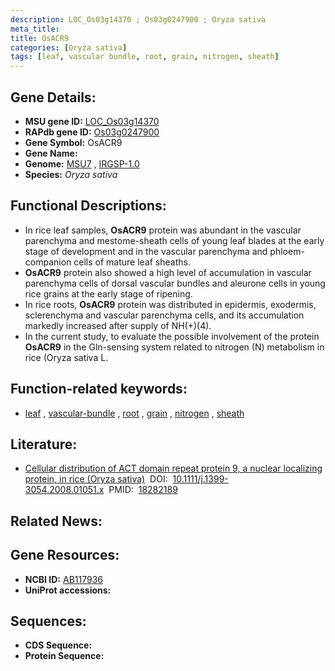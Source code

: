 ```yaml
---
description: LOC_Os03g14370 ; Os03g0247900 ; Oryza sativa
meta_title:
title: OsACR9
categories: [Oryza sativa]
tags: [leaf, vascular bundle, root, grain, nitrogen, sheath]
---
```


## Gene Details:
- **MSU gene ID:** [LOC_Os03g14370](http://rice.uga.edu/cgi-bin/ORF_infopage.cgi?orf=LOC_Os03g14370)  
- **RAPdb gene ID:** [Os03g0247900](https://rapdb.dna.affrc.go.jp/locus/?name=Os03g0247900)  
- **Gene Symbol:** OsACR9
- **Gene Name:**
- **Genome:**  [MSU7](http://rice.uga.edu/)&nbsp;,&nbsp;[IRGSP-1.0](https://rapdb.dna.affrc.go.jp/download/irgsp1.html)
- **Species:** *Oryza sativa*

## Functional Descriptions:
   - In rice leaf samples, **OsACR9** protein was abundant in the vascular parenchyma and mestome-sheath cells of young leaf blades at the early stage of development and in the vascular parenchyma and phloem-companion cells of mature leaf sheaths.
   - **OsACR9** protein also showed a high level of accumulation in vascular parenchyma cells of dorsal vascular bundles and aleurone cells in young rice grains at the early stage of ripening.
   - In rice roots, **OsACR9** protein was distributed in epidermis, exodermis, sclerenchyma and vascular parenchyma cells, and its accumulation markedly increased after supply of NH(+)(4).
   - In the current study, to evaluate the possible involvement of the protein **OsACR9** in the Gln-sensing system related to nitrogen (N) metabolism in rice (Oryza sativa L.

## Function-related keywords:
   - [leaf](/tags/leaf/)&nbsp;,&nbsp;[vascular-bundle](/tags/vascular-bundle/)&nbsp;,&nbsp;[root](/tags/root/)&nbsp;,&nbsp;[grain](/tags/grain/)&nbsp;,&nbsp;[nitrogen](/tags/nitrogen/)&nbsp;,&nbsp;[sheath](/tags/sheath/)

## Literature:
   - [Cellular distribution of ACT domain repeat protein 9, a nuclear localizing protein, in rice (Oryza sativa)](https://www.doi.org/10.1111/j.1399-3054.2008.01051.x)&nbsp;&nbsp;DOI:&nbsp;&nbsp;[10.1111/j.1399-3054.2008.01051.x](https://www.doi.org/10.1111/j.1399-3054.2008.01051.x)&nbsp;&nbsp;PMID:&nbsp;&nbsp;[18282189](https://pubmed.ncbi.nlm.nih.gov/18282189/)

## Related News:

## Gene Resources:
- **NCBI ID:**  [AB117936](http://www.ncbi.nlm.nih.gov/nuccore/AB117936)
- **UniProt accessions:** [](https://www.uniprot.org/uniprotkb//entry)

## Sequences:
- **CDS Sequence:**
- **Protein Sequence:**
